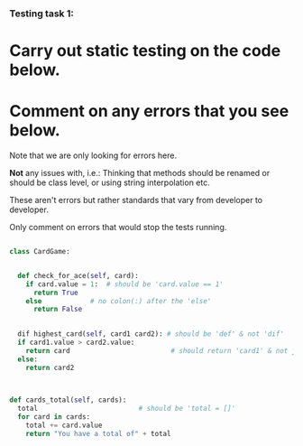 ### Testing task 1:

# Carry out static testing on the code below.
# Comment on any errors that you see below.

Note that we are only looking for errors here.

**Not** any issues with, i.e.: 
Thinking that methods should be renamed or should be class level, or using string interpolation etc. 

These aren't errors but rather standards that vary from developer to developer. 

Only comment on errors that would stop the tests running.

```python

class CardGame:


  def check_for_ace(self, card):
    if card.value = 1:  # should be 'card.value == 1' 
      return True
    else            # no colon(:) after the 'else' 
      return False
   

  dif highest_card(self, card1 card2): # should be 'def' & not 'dif'
  if card1.value > card2.value:
    return card                         # should return 'card1' & not just 'card'
  else:
    return card2
  


def cards_total(self, cards):
  total                         # should be 'total = []'
  for card in cards:
    total += card.value
    return "You have a total of" + total
  
```
